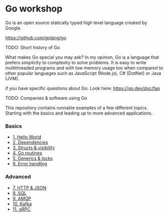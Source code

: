# Go workshop

Go is an open source statically typed high level language created by Google.

https://github.com/golang/go

TODO: Short history of Go

What makes Go special you may ask? In my opinion, Go is a language that prefers simplicity to complexity to solve problems.
It is easy to write multithreaded programs and with low memory usage too when compared to other popular languages such as JavaScript (Node.js), C# (DotNet) or Java (JVM).

if you have specific questions about Go. Look here:
https://go.dev/doc/faq

TODO: Companies & software using Go

This repository contains runnable examples of a few different topics. 
Starting with the basics and leading up to more advanced applications.

### Basics
- [1. Hello World](./01.%20hello%20world)
- [2. Dependencies](./02.%20dependencies)
- [3. Structs & visibility](./03.%20structs%20&%20visibility)
- [4. Go routines](./04.%20go%20routines)
- [5. Generics & locks](./05.%20generics%20&%20locks)
- [6. Error handling](./06.%20Error%20handling)

### Advanced
- [7. HTTP & JSON](./07.%20HTTP%20&%20JSON)
- [8. SQL](./08.%20SQL)
- [9. AMQP](./09.%20AMQP)
- [10. Kafka](./10.%20Kafka)
- [11. gRPC](./11.%20gRPC)